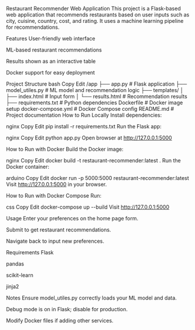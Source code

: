 Restaurant Recommender Web Application
This project is a Flask-based web application that recommends restaurants based on user inputs such as city, cuisine, country, cost, and rating. It uses a machine learning pipeline for recommendations.

Features
User-friendly web interface

ML-based restaurant recommendations

Results shown as an interactive table

Docker support for easy deployment

Project Structure
bash
Copy
Edit
/app
  ├── app.py                # Flask application
  ├── model_utiles.py       # ML model and recommendation logic
  ├── templates/
  │    ├── index.html       # Input form
  │    └── results.html     # Recommendation results
  ├── requirements.txt      # Python dependencies
Dockerfile                 # Docker image setup
docker-compose.yml         # Docker Compose config
README.md                 # Project documentation
How to Run Locally
Install dependencies:

nginx
Copy
Edit
pip install -r requirements.txt
Run the Flask app:

nginx
Copy
Edit
python app.py
Open browser at http://127.0.0.1:5000

How to Run with Docker
Build the Docker image:

nginx
Copy
Edit
docker build -t restaurant-recommender:latest .
Run the Docker container:

arduino
Copy
Edit
docker run -p 5000:5000 restaurant-recommender:latest
Visit http://127.0.0.1:5000 in your browser.

How to Run with Docker Compose
Run:

css
Copy
Edit
docker-compose up --build
Visit http://127.0.0.1:5000

Usage
Enter your preferences on the home page form.

Submit to get restaurant recommendations.

Navigate back to input new preferences.

Requirements
Flask

pandas

scikit-learn

jinja2

Notes
Ensure model_utiles.py correctly loads your ML model and data.

Debug mode is on in Flask; disable for production.

Modify Docker files if adding other services.

